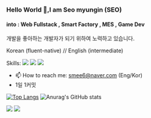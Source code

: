 ### Hello World 👋,I am Seo myungin (SEO)
#### into : Web Fullstack , Smart Factory , MES , Game Dev

개발을 좋아하는 개발자가 되기 위하여 노력하고 있습니다.

Korean (fluent-native) // English (intermediate)

Skills: 
<img src="https://img.shields.io/badge/JAVA-007396?style=flat-square&logo=JAVA&logoColor=white"/>
<img src="https://img.shields.io/badge/JavaScript-F7DF1E?style=flat-square&logo=JavaScript&logoColor=white"/>
<img src="https://img.shields.io/badge/C++-00599C?style=flat-square&logo=C++&logoColor=white"/>

- 📫 How to reach me: smee6@naver.com (Eng/Kor) 
- 1일 1커밋

[![Top Langs](https://github-readme-stats.vercel.app/api/top-langs/?username=smee6&layout=compact&theme=radical)](https://github.com/anuraghazra/github-readme-stats)
![Anurag's GitHub stats](https://github-readme-stats.vercel.app/api?username=smee6&show_icons=true&theme=radical)

<a href="http://instagram.com/seomyungin" target="_blank"><img src="https://img.shields.io/badge/seomyungin-E4405F?style=flat-square&logo=Instagram&logoColor=white"/></a>
<a href="https://www.youtube.com/channel/UCvJqYX8P_HIfKsmMsJ0M1WA" target="_blank"><img src="https://img.shields.io/badge/YOUTUBE-FF0000?style=flat-square&logo=youtube&logoColor=white"/></a>
